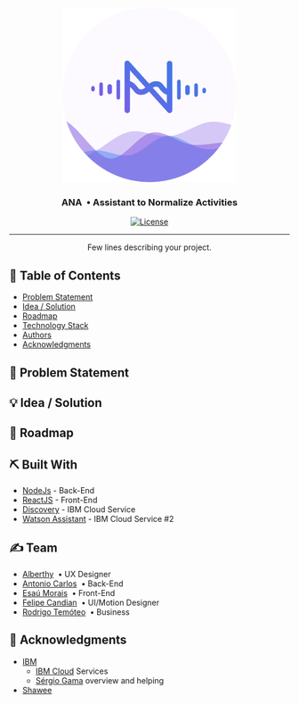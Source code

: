 <p align="center">
  <a href="" rel="noopener">
 <img src="./public/images/Brand.png" alt="ANA &nbsp;&bull; Assistant to Normalize Activities"></a>
</p>
<h3 align="center">ANA &nbsp;&bull; Assistant to Normalize Activities</h3>

<div align="center">

[![License](https://img.shields.io/badge/license-MIT-blue.svg)](LICENSE)

</div>

---

<p align="center"> Few lines describing your project.
    <br> 
</p>

## 📝 Table of Contents

- [Problem Statement](#problem_statement)
- [Idea / Solution](#idea)
- [Roadmap](#future_scope)
- [Technology Stack](#tech_stack)
- [Authors](#authors)
- [Acknowledgments](#acknowledgments)

## 🧐 Problem Statement <a name = "problem_statement"></a>

## 💡 Idea / Solution <a name = "idea"></a>

## 🚀 Roadmap <a name = "future_scope"></a>

## ⛏️ Built With <a name = "tech_stack"></a>

- [NodeJs](https://nodejs.org/) - Back-End
- [ReactJS](https://reactjs.org/) - Front-End
- [Discovery](https://www.ibm.com/cloud/watson-discovery) - IBM Cloud Service
- [Watson Assistant](https://www.ibm.com/cloud/watson-assistant/) - IBM Cloud Service #2

## ✍️ Team <a name = "authors"></a>

- [Alberthy](https://www.linkedin.com/in/alberthycoelho/) &nbsp;&bull; UX Designer
- [Antonio Carlos](https://www.linkedin.com/in/antonio-carlos149376b8/) &nbsp;&bull; Back-End
- [Esaú Morais](https://linkedin.com/in/emmorais) &nbsp;&bull; Front-End
- [Felipe Candian](https://www.linkedin.com/in/felipecandian/) &nbsp;&bull; UI/Motion Designer
- [Rodrigo Temóteo](https://www.linkedin.com/in/rodrigo-de-ara%C3%BAjo-tem%C3%B3teo-42020317/) &nbsp;&bull; Business

## 🎉 Acknowledgments <a name = "acknowledgments"></a>

- [IBM](https://ibm.com)
  - [IBM Cloud](https://cloud.ibm.com) Services
  - [Sérgio Gama](https://www.linkedin.com/in/sergiogama) overview and helping
- [Shawee](https://shawee.io)

